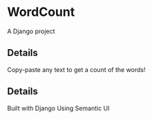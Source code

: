 # WordCount
A Django project

## Details
Copy-paste any text to get a count of the words!

## Details
Built with Django
Using Semantic UI
